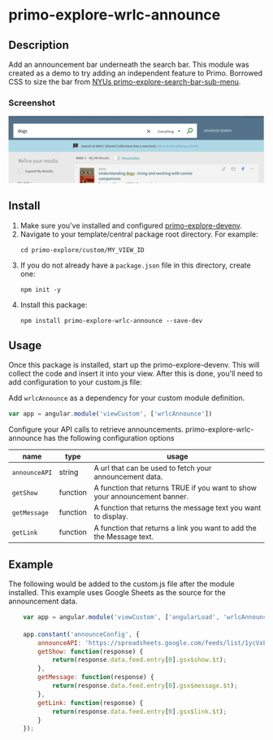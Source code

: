 # primo-explore-wrlc-announce

## Description
Add an announcement bar underneath the search bar. This module was created as a demo to try adding an independent feature to Primo. Borrowed CSS to size the bar from [NYUs primo-explore-search-bar-sub-menu](https://github.com/nyulibraries/primo-explore-search-bar-sub-menu).

### Screenshot
![screenshot](screenshot.png)

## Install
1. Make sure you've installed and configured [primo-explore-devenv](https://github.com/ExLibrisGroup/primo-explore-devenv).
2. Navigate to your template/central package root directory. For example:
    ```
    cd primo-explore/custom/MY_VIEW_ID
    ```
3. If you do not already have a `package.json` file in this directory, create one:
    ```
    npm init -y
    ```
4. Install this package:
    ```
    npm install primo-explore-wrlc-announce --save-dev
    ```
## Usage
Once this package is installed, start up the primo-explore-devenv. This will collect the code and insert it into your view. After this is done, you'll need to add configuration to your custom.js file:

Add `wrlcAnnounce` as a dependency for your custom module definition.

```js
var app = angular.module('viewCustom', ['wrlcAnnounce'])
```
Configure your API calls to retrieve announcements. primo-explore-wrlc-announce has the following configuration options

| name | type | usage |
|---|---|---|
| `announceAPI` | string | A url that can be used to fetch your announcement data. |
| `getShow` | function | A function that returns TRUE if you want to show your announcement banner. |
| `getMessage` | function | A function that returns the message text you want to display. |
| `getLink` | function | A function that returns a link you want to add the the Message text. |

## Example

The following would be added to the custom.js file after the module installed. This example uses Google Sheets as the source for the announcement data.

```js
    var app = angular.module('viewCustom', ['angularLoad', 'wrlcAnnounce']);
    
    app.constant('announceConfig', {
        announceAPI: 'https://spreadsheets.google.com/feeds/list/1ycVxLuY5LYwsFbGX-n_TlJPAF-wI73Lf_aJiZKzm0vI/1/public/values?alt=json',
        getShow: function(response) {
            return(response.data.feed.entry[0].gsx$show.$t);
        },
        getMessage: function(response) {
            return(response.data.feed.entry[0].gsx$message.$t);
        },
        getLink: function(response) {
            return(response.data.feed.entry[0].gsx$link.$t);
        }
    });
```
